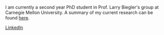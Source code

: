 I am currently a second year PhD student in Prof. Larry Biegler's group at Carnegie Mellon University. A summary of my current research can be found [here](http://numero.cheme.cmu.edu/research.html). 

[LinkedIn](https://www.linkedin.com/in/tom-krumpolc-9b064513a/) 

